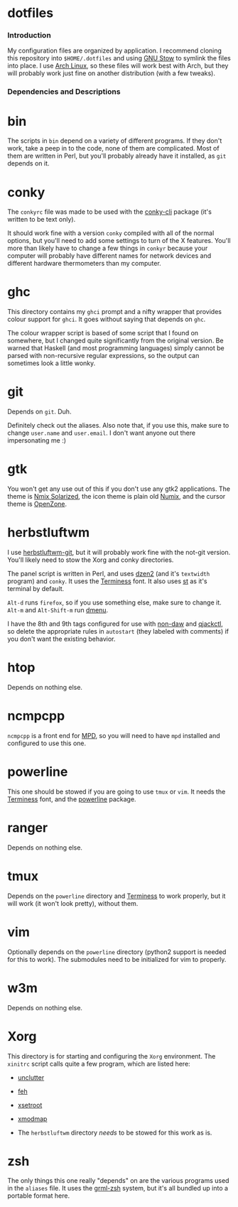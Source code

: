 dotfiles
====================

### Introduction

My configuration files are organized by application. I recommend cloning this
repository into `$HOME/.dotfiles` and using [GNU Stow][1] to symlink the files
into place. I use [Arch Linux][2], so these files will work best with Arch, but
they will probably work just fine on another distribution (with a few tweaks).

### Dependencies and Descriptions

# bin

The scripts in `bin` depend on a variety of different programs. If they don't
work, take a peep in to the code, none of them are complicated. Most of them
are written in Perl, but you'll probably already have it installed, as `git`
depends on it.

# conky

The `conkyrc` file was made to be used with the [conky-cli][3] package (it's
written to be text only).

It should work fine with a version `conky` compiled with all of the normal
options, but you'll need to add some settings to turn of the X features. You'll
more than likely have to change a few things in `conkyr` because your computer
will probably have different names for network devices and different hardware
thermometers than my computer.

# ghc

This directory contains my `ghci` prompt and a nifty wrapper that provides
colour support for `ghci`. It goes without saying that depends on `ghc`. 

The colour wrapper script is based of some script that I found on somewhere,
but I changed quite significantly from the original version. Be warned that
Haskell (and most programming languages) simply cannot be parsed with
non-recursive regular expressions, so the output can sometimes look a little
wonky.

# git

Depends on `git`. Duh.

Definitely check out the aliases. Also note that, if you use this, make sure to
change `user.name` and `user.email`. I don't want anyone out there
impersonating me :)

# gtk

You won't get any use out of this if you don't use any gtk2 applications. The
theme is [Nmix Solarized][4], the icon theme is plain old [Numix][5], and the
cursor theme is [OpenZone][6].

# herbstluftwm

I use [herbstluftwm-git][7], but it will probably work fine with the not-git
version. You'll likely need to stow the Xorg and conky directories.

The panel script is written in Perl, and uses [dzen2][8] (and it's `textwidth`
program) and `conky`. It uses the [Terminess][9] font. It also uses [st][12] as
it's terminal by default.

`Alt-d` runs `firefox`, so if you use something else, make sure to change it.
`Alt-m` and `Alt-Shift-m` run [dmenu][18].

I have the 8th and 9th tags configured for use with [non-daw][19] and
[qjackctl][20], so delete the appropriate rules in `autostart` (they labeled
with comments) if you don't want the existing behavior.

# htop

Depends on nothing else.

# ncmpcpp

`ncmpcpp` is a front end for [MPD][10], so you will need to have `mpd`
installed and configured to use this one.

# powerline

This one should be stowed if you are going to use `tmux` or `vim`. It needs the
[Terminess][9] font, and the [powerline][11] package.

# ranger

Depends on nothing else.

# tmux

Depends on the `powerline` directory and [Terminess][9] to work properly, but
it will work (it won't look pretty), without them.

# vim

Optionally depends on the `powerline` directory (python2 support is needed for
this to work). The submodules need to be initialized for vim to properly.

# w3m

Depends on nothing else.

# Xorg

This directory is for starting and configuring the `Xorg` environment. The
`xinitrc` script calls quite a few program, which are listed here:

 * [unclutter][14]

 * [feh][15]

 * [xsetroot][16]

 * [xmodmap][17]

 * The `herbstluftwm` directory *needs* to be stowed for this work as is.

# zsh

The only things this one really "depends" on are the various programs used in
the `aliases` file. It uses the [grml-zsh][13] system, but it's all bundled up
into a portable format here.


[1]:  https://www.gnu.org/software/stow/
[2]:  https://www.archlinux.org
[3]:  https://aur.archlinux.org/packages/conky-cli/
[4]:  https://aur.archlinux.org/packages/gtk-theme-numix-solarized/
[5]:  https://aur.archlinux.org/packages/numix-icon-theme-git/
[6]:  https://aur.archlinux.org/packages/xcursor-openzone/
[7]:  https://aur.archlinux.org/packages/herbstluftwm-git/
[8]:  https://www.archlinux.org/packages/community/x86_64/dzen2/
[9]:  https://aur.archlinux.org/packages/terminess-powerline-font/
[10]: https://www.archlinux.org/packages/extra/x86_64/mpd/
[11]: https://aur.archlinux.org/packages/python-powerline-git/
[12]: https://aur.archlinux.org/packages/st
[13]: http://grml.org/zsh/
[14]: https://www.archlinux.org/packages/community/x86_64/unclutter/
[15]: https://www.archlinux.org/packages/extra/x86_64/feh/
[16]: https://www.archlinux.org/packages/extra/x86_64/xorg-xsetroot/
[17]: https://www.archlinux.org/packages/extra/x86_64/xorg-xmodmap/
[18]: https://www.archlinux.org/packages/community/x86_64/dmenu/
[19]: https://aur.archlinux.org/packages/non-daw-git
[20]: https://www.archlinux.org/packages/extra/x86_64/qjackctl/
